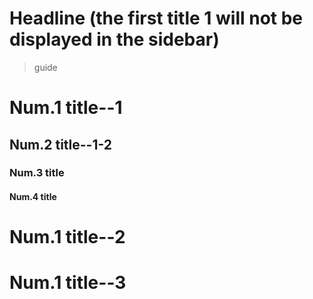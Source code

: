 # Headline (the first title 1 will not be displayed in the sidebar)

> guide

# Num.1 title--1

## Num.2 title--1-2


### Num.3 title

#### Num.4 title

# Num.1 title--2

# Num.1 title--3

